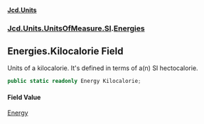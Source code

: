 #### [Jcd.Units](index.md 'index')
### [Jcd.Units.UnitsOfMeasure.SI](Jcd.Units.UnitsOfMeasure.SI.md 'Jcd.Units.UnitsOfMeasure.SI').[Energies](Jcd.Units.UnitsOfMeasure.SI.Energies.md 'Jcd.Units.UnitsOfMeasure.SI.Energies')

## Energies.Kilocalorie Field

Units of a kilocalorie. It's defined in terms of a(n) SI hectocalorie.

```csharp
public static readonly Energy Kilocalorie;
```

#### Field Value
[Energy](Jcd.Units.UnitTypes.Energy.md 'Jcd.Units.UnitTypes.Energy')